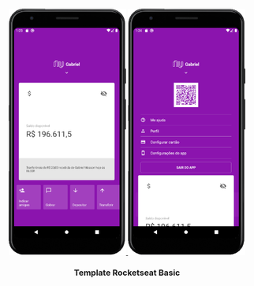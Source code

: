 <p align="center">
  <a href="https://rocketseat.com.br">
    <img src="./.github/nubank_main.png" alt="Main" height="500">
    <img src="./.github/nubank_menu.png" alt="Menu" height="500">
  </a>

  <h3 align="center">Template Rocketseat Basic</h3>
</p>

